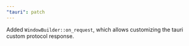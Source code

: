 ```yaml
---
"tauri": patch
---
```


Added `WindowBuilder::on_request`, which allows customizing the tauri custom protocol response.
